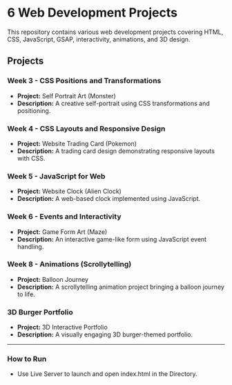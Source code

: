 # 6 Web Development Projects

This repository contains various web development projects covering HTML, CSS, JavaScript, GSAP, interactivity, animations, and 3D design.

## Projects

### Week 3 - CSS Positions and Transformations
- **Project:** Self Portrait Art (Monster)
- **Description:** A creative self-portrait using CSS transformations and positioning.

### Week 4 - CSS Layouts and Responsive Design
- **Project:** Website Trading Card (Pokemon)
- **Description:** A trading card design demonstrating responsive layouts with CSS.

### Week 5 - JavaScript for Web
- **Project:** Website Clock (Alien Clock)
- **Description:** A web-based clock implemented using JavaScript.

### Week 6 - Events and Interactivity
- **Project:** Game Form Art (Maze)
- **Description:** An interactive game-like form using JavaScript event handling.

### Week 8 - Animations (Scrollytelling)
- **Project:** Balloon Journey
- **Description:** A scrollytelling animation project bringing a balloon journey to life.

### 3D Burger Portfolio
- **Project:** 3D Interactive Portfolio
- **Description:** A visually engaging 3D burger-themed portfolio.

---

### How to Run
- Use Live Server to launch and open index.html in the Directory.
